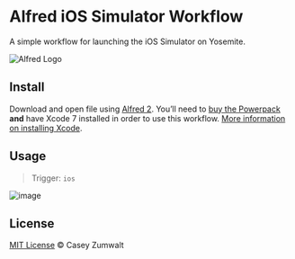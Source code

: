 Alfred iOS Simulator Workflow
=============================

A simple workflow for launching the iOS Simulator on Yosemite.

![Alfred Logo](https://cloud.githubusercontent.com/assets/398893/3528722/5b5b30c6-0792-11e4-956d-750ac3a00bd8.png)

## Install

Download and open file using [Alfred 2](http://www.alfredapp.com/). You’ll need to [buy the Powerpack](https://buy.alfredapp.com/) **and** have Xcode 7 installed in order to use this workflow. [More information on installing Xcode](https://developer.apple.com/xcode/downloads/).

## Usage

> Trigger: `ios`

![image](https://cloud.githubusercontent.com/assets/786943/4496908/652b2cbc-4a6a-11e4-9686-f7329bb17786.png)

## License

[MIT License](http://casey.mit-license.org/) © Casey Zumwalt
